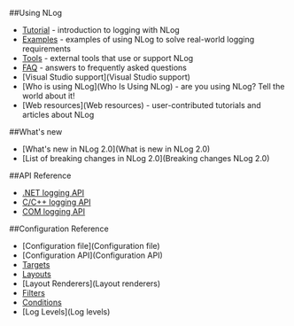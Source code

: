 ##Using NLog
* [Tutorial](Tutorial) - introduction to logging with NLog
* [Examples](Examples) - examples of using NLog to solve real-world logging requirements
* [Tools](Tools) - external tools that use or support NLog
* [FAQ](FAQ) - answers to frequently asked questions
* [Visual Studio support](Visual Studio support)
* [Who is using NLog](Who Is Using NLog) - are you using NLog? Tell the world about it!
* [Web resources](Web resources) - user-contributed tutorials and articles about NLog

##What's new
* [What's new in NLog 2.0](What is new in NLog 2.0)
* [List of breaking changes in NLog 2.0](Breaking changes NLog 2.0)

##API Reference
* [.NET logging API](http://nlog-project.org/wiki/.NET_logging_API)
* [C/C++ logging API](http://nlog-project.org/wiki/C_logging_API)
* [COM logging API](http://nlog-project.org/wiki/COM_logging_API)

##Configuration Reference
* [Configuration file](Configuration file)
* [Configuration API](Configuration API)
* [Targets](Targets)
* [Layouts](Layouts)
* [Layout Renderers](Layout renderers)
* [Filters](Filters)
* [Conditions](Conditions)
* [Log Levels](Log levels)